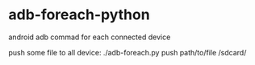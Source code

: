 # adb-foreach-python
android adb commad for each connected device

push some file to all device:
./adb-foreach.py push path/to/file /sdcard/
